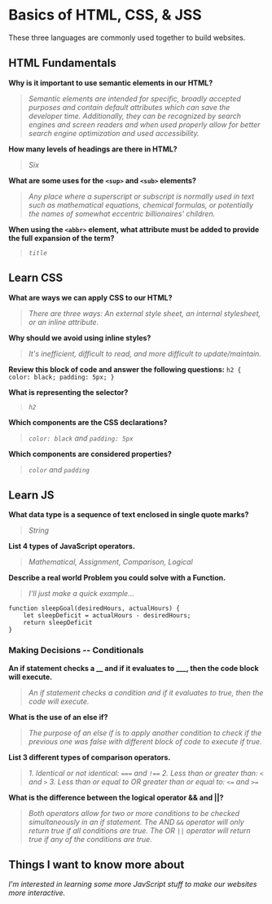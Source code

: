 # Basics of HTML, CSS, & JSS

These three languages are commonly used together to build websites.

## HTML Fundamentals

**Why is it important to use semantic elements in our HTML?**

>*Semantic elements are intended for specific, broadly accepted purposes and contain default attributes which can save the developer time. Additionally, they can be recognized by search engines and screen readers and when used properly allow for better search engine optimization and used accessibility.*

**How many levels of headings are there in HTML?**

>*Six*

**What are some uses for the `<sup>` and `<sub>` elements?**

>*Any place where a superscript or subscript is normally used in text such as mathematical equations, chemical formulas, or potentially the names of somewhat eccentric billionaires' children.*

**When using the `<abbr>` element, what attribute must be added to provide the full expansion of the term?**

>*`title`*

## Learn CSS

**What are ways we can apply CSS to our HTML?**

>*There are three ways: An external style sheet, an internal stylesheet, or an inline attribute.*

**Why should we avoid using inline styles?**

>*It's inefficient, difficult to read, and more difficult to update/maintain.*

**Review this block of code and answer the following questions:**
    `h2 { color: black; padding: 5px; }`  

**What is representing the selector?**

>*`h2`*

**Which components are the CSS declarations?**

>*`color: black` and `padding: 5px`*

**Which components are considered properties?**

>*`color` and `padding`*

## Learn JS

**What data type is a sequence of text enclosed in single quote marks?**

>*String*

**List 4 types of JavaScript operators.**

>*Mathematical, Assignment, Comparison, Logical*

**Describe a real world Problem you could solve with a Function.**

>*I'll just make a quick example...*  

    function sleepGoal(desiredHours, actualHours) {  
        let sleepDeficit = actualHours - desiredHours;  
        return sleepDeficit  
    }  

### Making Decisions -- Conditionals

**An if statement checks a __ and if it evaluates to ___, then the code block will execute.**

>*An if statement checks a condition and if it evaluates to true, then the code will execute.*

**What is the use of an else if?**

>*The purpose of an else if is to apply another condition to check if the previous one was false with different block of code to execute if true.*

**List 3 different types of comparison operators.**

>*1. Identical or not identical: `===` and `!==`*
>*2. Less than or greater than: `<` and `>`*
>*3. Less than or equal to OR greater than or equal to: `<=` and `>=`*

**What is the difference between the logical operator && and ||?**

>*Both operators allow for two or more conditions to be checked simultaneously in an if statement. The AND `&&` operator will only return true if all conditions are true. The OR `||` operator will return true if any of the conditions are true.*

## Things I want to know more about

*I'm interested in learning some more JavScript stuff to make our websites more interactive.*
